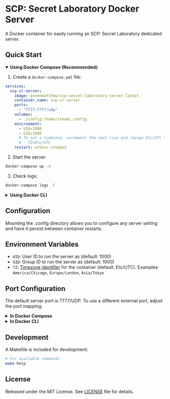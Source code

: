 # SCP: Secret Laboratory Docker Server

A Docker container for easily running an SCP: Secret Laboratory dedicated server.

## Quick Start

<details open>
<summary><b>Using Docker Compose (Recommended)</b></summary>

1. Create a `docker-compose.yml` file:

```yaml
services:
  scp-sl-server:
    image: greenmatthew/scp-secret-laboratory-server:latest
    container_name: scp-sl-server
    ports:
      - "7777:7777/udp"
    volumes:
      - ./config:/home/steam/.config
    environment:
      - UID=1000
      - GID=1000
      # To set a timezone, uncomment the next line and change Etc/UTC to a TZ identifier from this [list](https://en.wikipedia.org/wiki/List_of_tz_database_time_zones#List).
      # - TZ=Etc/UTC
    restart: unless-stopped
```

2. Start the server:

```bash
docker-compose up -d
```

3. Check logs:

```bash
docker-compose logs -f
```
</details>

<details>
<summary><b>Using Docker CLI</b></summary>

1. Pull the image:

```bash
docker pull greenmatthew/scp-secret-laboratory-server:latest
```

2. Run the server:

```bash
docker run -d \
  --name scp-sl-server \
  -p 7777:7777/udp \
  -v ./config:/home/steam/.config \
  -e UID=1000 \
  -e GID=1000 \
  # To set a timezone, uncomment the next line and change Etc/UTC to a TZ identifier from this [list](https://en.wikipedia.org/wiki/List_of_tz_database_time_zones#List).
  # -e TZ=Etc/UTC \
  --restart unless-stopped \
  greenmatthew/scp-secret-laboratory-server:latest
```

3. Check logs:

```bash
docker logs -f scp-sl-server
```
</details>

## Configuration

Mounting the .config directory allows you to configure any server setting and have it persist between container restarts.

## Environment Variables

- `UID`: User ID to run the server as (default: 1000)
- `GID`: Group ID to run the server as (default: 1000)
- `TZ`: [Timezone identifier](https://en.wikipedia.org/wiki/List_of_tz_database_time_zones#List) for the container (default: Etc/UTC). Examples: `America/Chicago`, `Europe/London`, `Asia/Tokyo`

## Port Configuration

The default server port is 7777/UDP. To use a different external port, adjust the port mapping:

<details>
<summary><b>In Docker Compose</b></summary>

```yaml
ports:
  - "8777:7777/udp"  # Maps external port 8777 to internal port 7777
```
</details>

<details>
<summary><b>In Docker CLI</b></summary>

```bash
-p 8777:7777/udp  # Maps external port 8777 to internal port 7777
```
</details>

## Development

A Makefile is included for development:

```bash
# For available commands
make help
```

## License

Released under the MIT License. See [LICENSE](LICENSE) file for details.